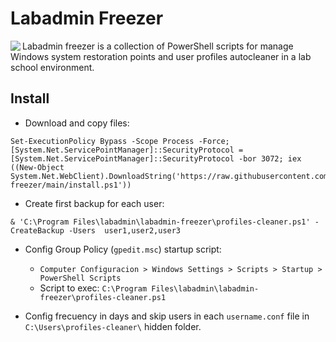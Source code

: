 # Labadmin Freezer
<img align="left" src="https://www.iconfinder.com/icons/8610360/download/png/128">
Labadmin freezer is a collection of PowerShell scripts for manage Windows system restoration points and user profiles autocleaner in a lab school environment.




## Install
* Download and copy files:
```
Set-ExecutionPolicy Bypass -Scope Process -Force; [System.Net.ServicePointManager]::SecurityProtocol = [System.Net.ServicePointManager]::SecurityProtocol -bor 3072; iex ((New-Object System.Net.WebClient).DownloadString('https://raw.githubusercontent.com/leomarcov/labadmin-freezer/main/install.ps1'))
```
* Create first backup for each user:
```
& 'C:\Program Files\labadmin\labadmin-freezer\profiles-cleaner.ps1' -CreateBackup -Users  user1,user2,user3
```
* Config Group Policy (`gpedit.msc`) startup script:
  * `Computer Configuracion > Windows Settings > Scripts > Startup > PowerShell Scripts`
  * Script to exec: `C:\Program Files\labadmin\labadmin-freezer\profiles-cleaner.ps1`
 
* Config frecuency in days and skip users in each `username.conf` file in `C:\Users\profiles-cleaner\` hidden folder.
